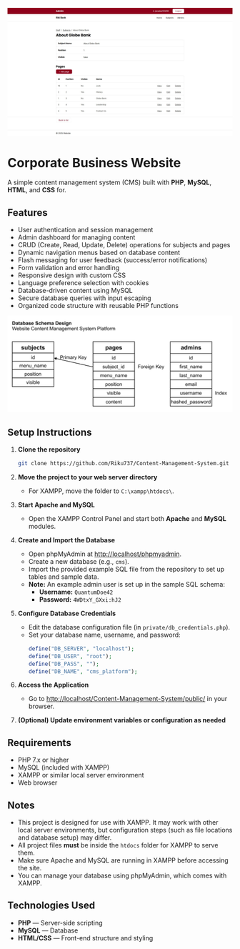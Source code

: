 ![Screenshot of prototype](cms_thumbnail.png)

# Corporate Business Website

A simple content management system (CMS) built with **PHP**, **MySQL**, **HTML**, and **CSS** for.

## Features

-   User authentication and session management
-   Admin dashboard for managing content
-   CRUD (Create, Read, Update, Delete) operations for subjects and pages
-   Dynamic navigation menus based on database content
-   Flash messaging for user feedback (success/error notifications)
-   Form validation and error handling
-   Responsive design with custom CSS
-   Language preference selection with cookies
-   Database-driven content using MySQL
-   Secure database queries with input escaping
-   Organized code structure with reusable PHP functions

![Screenshot of database](database_schema.png)

## Setup Instructions

1. **Clone the repository**

    ```sh
    git clone https://github.com/Riku737/Content-Management-System.git
    ```

2. **Move the project to your web server directory**

    - For XAMPP, move the folder to `C:\xampp\htdocs\`.

3. **Start Apache and MySQL**

    - Open the XAMPP Control Panel and start both **Apache** and **MySQL** modules.

4. **Create and Import the Database**

    - Open phpMyAdmin at [http://localhost/phpmyadmin](http://localhost/phpmyadmin).
    - Create a new database (e.g., `cms`).
    - Import the provided example SQL file from the repository to set up tables and sample data.
    - **Note:** An example admin user is set up in the sample SQL schema:
        - **Username:** `QuantumDoe42`
        - **Password:** `4WDtxY_GXxi:hJ2`

5. **Configure Database Credentials**

    - Edit the database configuration file (in `private/db_credentials.php`).
    - Set your database name, username, and password:
        ```php
        define("DB_SERVER", "localhost");
        define("DB_USER", "root");
        define("DB_PASS", "");
        define("DB_NAME", "cms_platform");
        ```

6. **Access the Application**

    - Go to [http://localhost/Content-Management-System/public/](http://localhost/Content-Management-System/public/) in your browser.

7. **(Optional) Update environment variables or configuration as needed**

## Requirements

-   PHP 7.x or higher
-   MySQL (included with XAMPP)
-   XAMPP or similar local server environment
-   Web browser

## Notes

-   This project is designed for use with XAMPP. It may work with other local server environments, but configuration steps (such as file locations and database setup) may differ.
-   All project files **must** be inside the `htdocs` folder for XAMPP to serve them.
-   Make sure Apache and MySQL are running in XAMPP before accessing the site.
-   You can manage your database using phpMyAdmin, which comes with XAMPP.

## Technologies Used

-   **PHP** — Server-side scripting
-   **MySQL** — Database
-   **HTML/CSS** — Front-end structure and styling
